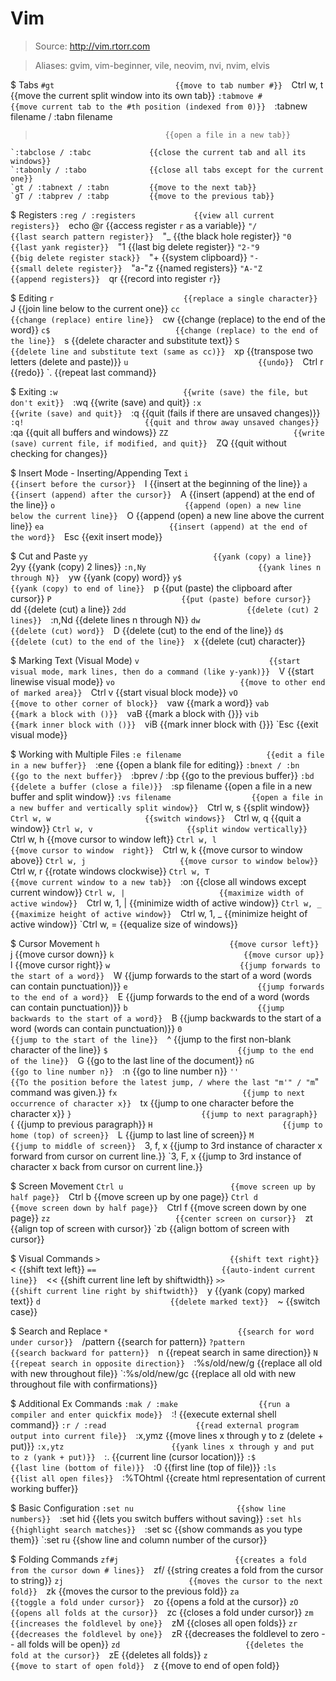 # Vim

> Source: http://vim.rtorr.com

> Aliases: gvim, vim-beginner, vile, neovim, nvi, nvim, elvis

$ Tabs
    `#gt                           {{move to tab number #}} 
    `Ctrl w, t                     {{move the current split window into its own tab}} 
    `:tabmove #                    {{move current tab to the #th position (indexed from 0)}} 
    `:tabnew filename / :tabn filename
>                                  {{open a file in a new tab}} 
    `:tabclose / :tabc             {{close the current tab and all its windows}} 
    `:tabonly / :tabo              {{close all tabs except for the current one}} 
    `gt / :tabnext / :tabn         {{move to the next tab}} 
    `gT / :tabprev / :tabp         {{move to the previous tab}} 

$ Registers
    `:reg / :registers             {{view all current registers}} 
    `echo @r                       {{access register `r` as a variable}} 
    `"/                            {{last search pattern register}} 
    `"_                            {{the black hole register}} 
    `"0                            {{last yank register}} 
    `"1                            {{last big delete register}} 
    `"2-"9                         {{big delete register stack}} 
    `"+                            {{system clipboard}} 
    `"-                            {{small delete register}} 
    `"a-"z                         {{named registers}} 
    `"A-"Z                         {{append registers}} 
    `qr                            {{record into register `r`}} 

$ Editing
    `r                             {{replace a single character}} 
    `J                             {{join line below to the current one}} 
    `cc                            {{change (replace) entire line}} 
    `cw                            {{change (replace) to the end of the word}} 
    `c$                            {{change (replace) to the end of the line}} 
    `s                             {{delete character and substitute text}} 
    `S                             {{delete line and substitute text (same as cc)}} 
    `xp                            {{transpose two letters (delete and paste)}} 
    `u                             {{undo}} 
    `Ctrl r                        {{redo}} 
    `.                             {{repeat last command}} 

$ Exiting
    `:w                            {{write (save) the file, but don't exit}} 
    `:wq                           {{write (save) and quit}} 
    `:x                            {{write (save) and quit}} 
    `:q                            {{quit (fails if there are unsaved changes)}} 
    `:q!                           {{quit and throw away unsaved changes}} 
    `:qa                           {{quit all buffers and windows}} 
    `ZZ                            {{write (save) current file, if modified, and quit}} 
    `ZQ                            {{quit without checking for changes}} 

$ Insert Mode - Inserting/Appending Text
    `i                             {{insert before the cursor}} 
    `I                             {{insert at the beginning of the line}} 
    `a                             {{insert (append) after the cursor}} 
    `A                             {{insert (append) at the end of the line}} 
    `o                             {{append (open) a new line below the current line}} 
    `O                             {{append (open) a new line above the current line}} 
    `ea                            {{insert (append) at the end of the word}} 
    `Esc                           {{exit insert mode}} 

$ Cut and Paste
    `yy                            {{yank (copy) a line}} 
    `2yy                           {{yank (copy) 2 lines}} 
    `:n,Ny                         {{yank lines n through N}} 
    `yw                            {{yank (copy) word}} 
    `y$                            {{yank (copy) to end of line}} 
    `p                             {{put (paste) the clipboard after cursor}} 
    `P                             {{put (paste) before cursor}} 
    `dd                            {{delete (cut) a line}} 
    `2dd                           {{delete (cut) 2 lines}} 
    `:n,Nd                         {{delete lines n through N}} 
    `dw                            {{delete (cut) word}} 
    `D                             {{delete (cut) to the end of the line}} 
    `d$                            {{delete (cut) to the end of the line}} 
    `x                             {{delete (cut) character}} 

$ Marking Text (Visual Mode)
    `v                             {{start visual mode, mark lines, then do a command (like y-yank)}} 
    `V                             {{start linewise visual mode}} 
    `vo                            {{move to other end of marked area}} 
    `Ctrl v                        {{start visual block mode}} 
    `vO                            {{move to other corner of block}} 
    `vaw                           {{mark a word}} 
    `vab                           {{mark a block with ()}} 
    `vaB                           {{mark a block with {}}} 
    `vib                           {{mark inner block with ()}} 
    `viB                           {{mark inner block with {}}} 
    `Esc                           {{exit visual mode}} 

$ Working with Multiple Files
    `:e filename                   {{edit a file in a new buffer}} 
    `:ene                          {{open a blank file for editing}} 
    `:bnext / :bn                  {{go to the next buffer}} 
    `:bprev / :bp                  {{go to the previous buffer}} 
    `:bd                           {{delete a buffer (close a file)}} 
    `:sp filename                  {{open a file in a new buffer and split window}} 
    `:vs filename                  {{open a file in a new buffer and vertically split window}} 
    `Ctrl w, s                     {{split window}} 
    `Ctrl w, w                     {{switch windows}} 
    `Ctrl w, q                     {{quit a window}} 
    `Ctrl w, v                     {{split window vertically}} 
    `Ctrl w, h                     {{move cursor to window left}} 
    `Ctrl w, l                     {{move cursor to window  right}} 
    `Ctrl w, k                     {{move cursor to window above}} 
    `Ctrl w, j                     {{move cursor to window below}} 
    `Ctrl w, r                     {{rotate windows clockwise}} 
    `Ctrl w, T                     {{move current window to a new tab}} 
    `:on                           {{close all windows except current window}} 
    `Ctrl w, |                     {{maximize width of active window}} 
    `Ctrl w, 1, |                  {{minimize width of active window}} 
    `Ctrl w, _                     {{maximize height of active window}} 
    `Ctrl w, 1, _                  {{minimize height of active window}} 
    `Ctrl w, =                     {{equalize size of windows}} 

$ Cursor Movement
    `h                             {{move cursor left}} 
    `j                             {{move cursor down}} 
    `k                             {{move cursor up}} 
    `l                             {{move cursor right}} 
    `w                             {{jump forwards to the start of a word}} 
    `W                             {{jump forwards to the start of a word (words can contain punctuation)}} 
    `e                             {{jump forwards to the end of a word}} 
    `E                             {{jump forwards to the end of a word (words can contain punctuation)}} 
    `b                             {{jump backwards to the start of a word}} 
    `B                             {{jump backwards to the start of a word (words can contain punctuation)}} 
    `0                             {{jump to the start of the line}} 
    `^                             {{jump to the first non-blank character of the line}} 
    `$                             {{jump to the end of the line}} 
    `G                             {{go to the last line of the document}} 
    `nG                            {{go to line number n}} 
    `:n                            {{go to line number n}} 
    `''                            {{To the position before the latest jump, / where the last "m'" / "m`" command was given.}} 
    `fx                            {{jump to next occurrence of character x}} 
    `tx                            {{jump to one character before the character x}} 
    `}                             {{jump to next paragraph}} 
    `{                             {{jump to previous paragraph}} 
    `H                             {{jump to home (top) of screen}} 
    `L                             {{jump to last line of screen}} 
    `M                             {{jump to middle of screen}} 
    `3, f, x                       {{jump to 3rd instance of character x forward from cursor on current line.}} 
    `3, F, x                       {{jump to 3rd instance of character x back from cursor on current line.}} 

$ Screen Movement
    `Ctrl u                        {{move screen up by half page}} 
    `Ctrl b                        {{move screen up by one page}} 
    `Ctrl d                        {{move screen down by half page}} 
    `Ctrl f                        {{move screen down by one page}} 
    `zz                            {{center screen on cursor}} 
    `zt                            {{align top of screen with cursor}} 
    `zb                            {{align bottom of screen with cursor}} 

$ Visual Commands
    `>                             {{shift text right}} 
    `<                             {{shift text left}} 
    `==                            {{auto-indent current line}} 
    `<<                            {{shift current line left by shiftwidth}} 
    `>>                            {{shift current line right by shiftwidth}} 
    `y                             {{yank (copy) marked text}} 
    `d                             {{delete marked text}} 
    `~                             {{switch case}} 

$ Search and Replace
    `*                             {{search for word under cursor}} 
    `/pattern                      {{search for pattern}} 
    `?pattern                      {{search backward for pattern}} 
    `n                             {{repeat search in same direction}} 
    `N                             {{repeat search in opposite direction}} 
    `:%s/old/new/g                 {{replace all old with new throughout file}} 
    `:%s/old/new/gc                {{replace all old with new throughout file with confirmations}} 

$ Additional Ex Commands
    `:mak / :make                  {{run a compiler and enter quickfix mode}} 
    `:!                            {{execute external shell command}} 
    `:r / :read                    {{read external program output into current file}} 
    `:x,ymz                        {{move lines x through y to z (delete + put)}} 
    `:x,ytz                        {{yank lines x through y and put to z (yank + put)}} 
    `:.                            {{current line (cursor location)}} 
    `:$                            {{last line (bottom of file)}} 
    `:0                            {{first line (top of file)}} 
    `:ls                           {{list all open files}} 
    `:%TOhtml                      {{create html representation of current working buffer}} 

$ Basic Configuration
    `:set nu                       {{show line numbers}} 
    `:set hid                      {{lets you switch buffers without saving}} 
    `:set hls                      {{highlight search matches}} 
    `:set sc                       {{show commands as you type them}} 
    `:set ru                       {{show line and column number of the cursor}} 

$ Folding Commands
    `zf#j                          {{creates a fold from the cursor down # lines}} 
    `zf/                           {{string creates a fold from the cursor to string}} 
    `zj                            {{moves the cursor to the next fold}} 
    `zk                            {{moves the cursor to the previous fold}} 
    `za                            {{toggle a fold under cursor}} 
    `zo                            {{opens a fold at the cursor}} 
    `zO                            {{opens all folds at the cursor}} 
    `zc                            {{closes a fold under cursor}} 
    `zm                            {{increases the foldlevel by one}} 
    `zM                            {{closes all open folds}} 
    `zr                            {{decreases the foldlevel by one}} 
    `zR                            {{decreases the foldlevel to zero -- all folds will be open}} 
    `zd                            {{deletes the fold at the cursor}} 
    `zE                            {{deletes all folds}} 
    `z                             {{move to start of open fold}} 
    `z                             {{move to end of open fold}} 

